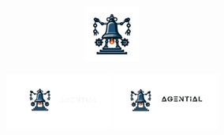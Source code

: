 <h3 align="center">
  <img
    src="https://raw.githubusercontent.com/agential-ai/.github/main/profile/rounded_bell.png"
    height="110"
  />
</h3>

<h3 align="center">
  <img
    src="https://raw.githubusercontent.com/agential-ai/.github/main/profile/banner_dark.png#gh-dark-mode-only"
    height="110"
  />
  <img
    src="https://raw.githubusercontent.com/agential-ai/.github/main/profile/banner_light.png#gh-light-mode-only"
    height="110"
  />
</h3>
